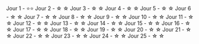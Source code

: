 Jour 1  - ⭐⭐
Jour 2  - ☆ ☆
Jour 3  - ☆ ☆
Jour 4  - ☆ ☆
Jour 5  - ☆ ☆
Jour 6  - ☆ ☆
Jour 7  - ☆ ☆
Jour 8  - ☆ ☆
Jour 9  - ☆ ☆
Jour 10 - ☆ ☆
Jour 11 - ☆ ☆
Jour 12 - ☆ ☆
Jour 13 - ☆ ☆
Jour 14 - ☆ ☆
Jour 15 - ☆ ☆
Jour 16 - ☆ ☆
Jour 17 - ☆ ☆
Jour 18 - ☆ ☆
Jour 19 - ☆ ☆
Jour 20 - ☆ ☆
Jour 21 - ☆ ☆
Jour 22 - ☆ ☆
Jour 23 - ☆ ☆
Jour 24 - ☆ ☆
Jour 25 - ☆ ☆
